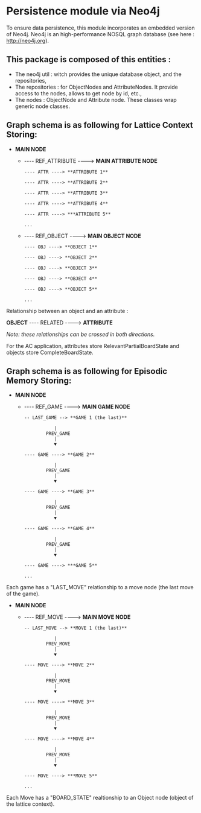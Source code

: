 # Persistence module via Neo4j

To ensure data persistence, this module incorporates an embedded version of Neo4j. Neo4j is an high-performance NOSQL graph database (see here : http://neo4j.org).

## This package is composed of this entities :

* The neo4j util : witch provides the unique database object, and the repositories,
* The repositories : for ObjectNodes and AttributeNodes. It provide access to the nodes, allows to get node by id, etc.,
* The nodes : ObjectNode and Attribute node. These classes wrap generic node classes.

## Graph schema is as following for Lattice Context Storing:

* **MAIN NODE**
  * ---- REF_ATTRIBUTE ----> **MAIN ATTRIBUTE NODE**

        ---- ATTR ----> **ATTRIBUTE 1**

        ---- ATTR ----> **ATTRIBUTE 2**

        ---- ATTR ----> **ATTRIBUTE 3**

        ---- ATTR ----> **ATTRIBUTE 4**

        ---- ATTR ----> ***ATTRIBUTE 5**

        ...

  * ---- REF_OBJECT ----> **MAIN OBJECT NODE**

        ---- OBJ ----> **OBJECT 1**

        ---- OBJ ----> **OBJECT 2**

        ---- OBJ ----> **OBJECT 3**

        ---- OBJ ----> **OBJECT 4**

        ---- OBJ ----> **OBJECT 5**

        ...

Relationship between an object and an attribute :

**OBJECT** ---- RELATED ----> **ATTRIBUTE**

*Note: these relationships can be crossed in both directions.*

For the AC application, attributes store RelevantPartialBoardState and objects store CompleteBoardState.

## Graph schema is as following for Episodic Memory Storing:

* **MAIN NODE**
  * ---- REF_GAME ----> **MAIN GAME NODE**

        -- LAST_GAME --> **GAME 1 (the last)**
        
                   |
                PREV_GAME
                   |
                   ▼ 

        ---- GAME ----> **GAME 2**
        
                   |
                PREV_GAME
                   |
                   ▼ 
                                      
        ---- GAME ----> **GAME 3**
        
                   |
                PREV_GAME
                   |
                   ▼ 
                                      
        ---- GAME ----> **GAME 4**
        
                   |
                PREV_GAME
                   |
                   ▼ 
                                      
        ---- GAME ----> ***GAME 5**

        ...
        
Each game has a "LAST_MOVE" relationship to a move node (the last move of the game).
        
* **MAIN NODE**
  * ---- REF_MOVE ----> **MAIN MOVE NODE**

        -- LAST_MOVE --> **MOVE 1 (the last)**
        
                   |
                PREV_MOVE
                   |
                   ▼ 

        ---- MOVE ----> **MOVE 2**
        
                   |
                PREV_MOVE
                   |
                   ▼ 
                                      
        ---- MOVE ----> **MOVE 3**
        
                   |
                PREV_MOVE
                   |
                   ▼ 
                                      
        ---- MOVE ----> **MOVE 4**
        
                   |
                PREV_MOVE
                   |
                   ▼ 
                                      
        ---- MOVE ----> ***MOVE 5**

        ...

Each Move has a "BOARD_STATE" realtionship to an Object node (object of the lattice context).
